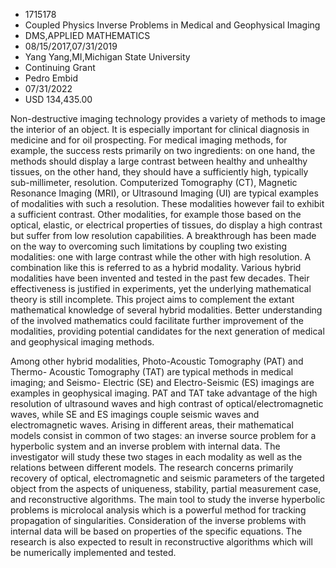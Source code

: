 
* 1715178
* Coupled Physics Inverse Problems in Medical and Geophysical Imaging
* DMS,APPLIED MATHEMATICS
* 08/15/2017,07/31/2019
* Yang Yang,MI,Michigan State University
* Continuing Grant
* Pedro Embid
* 07/31/2022
* USD 134,435.00

Non-destructive imaging technology provides a variety of methods to image the
interior of an object. It is especially important for clinical diagnosis in
medicine and for oil prospecting. For medical imaging methods, for example, the
success rests primarily on two ingredients: on one hand, the methods should
display a large contrast between healthy and unhealthy tissues, on the other
hand, they should have a sufficiently high, typically sub-millimeter,
resolution. Computerized Tomography (CT), Magnetic Resonance Imaging (MRI), or
Ultrasound Imaging (UI) are typical examples of modalities with such a
resolution. These modalities however fail to exhibit a sufficient contrast.
Other modalities, for example those based on the optical, elastic, or electrical
properties of tissues, do display a high contrast but suffer from low resolution
capabilities. A breakthrough has been made on the way to overcoming such
limitations by coupling two existing modalities: one with large contrast while
the other with high resolution. A combination like this is referred to as a
hybrid modality. Various hybrid modalities have been invented and tested in the
past few decades. Their effectiveness is justified in experiments, yet the
underlying mathematical theory is still incomplete. This project aims to
complement the extant mathematical knowledge of several hybrid modalities.
Better understanding of the involved mathematics could facilitate further
improvement of the modalities, providing potential candidates for the next
generation of medical and geophysical imaging methods.

Among other hybrid modalities, Photo-Acoustic Tomography (PAT) and Thermo-
Acoustic Tomography (TAT) are typical methods in medical imaging; and Seismo-
Electric (SE) and Electro-Seismic (ES) imagings are examples in geophysical
imaging. PAT and TAT take advantage of the high resolution of ultrasound waves
and high contrast of optical/electromagnetic waves, while SE and ES imagings
couple seismic waves and electromagnetic waves. Arising in different areas,
their mathematical models consist in common of two stages: an inverse source
problem for a hyperbolic system and an inverse problem with internal data. The
investigator will study these two stages in each modality as well as the
relations between different models. The research concerns primarily recovery of
optical, electromagnetic and seismic parameters of the targeted object from the
aspects of uniqueness, stability, partial measurement case, and reconstructive
algorithms. The main tool to study the inverse hyperbolic problems is microlocal
analysis which is a powerful method for tracking propagation of singularities.
Consideration of the inverse problems with internal data will be based on
properties of the specific equations. The research is also expected to result in
reconstructive algorithms which will be numerically implemented and tested.
